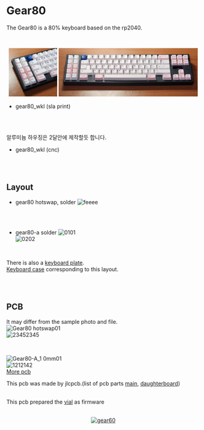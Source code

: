 # Gear80<br/>
The Gear80 is a 80% keyboard based on the rp2040.

<br/>

<p align="center">
  <img src="img/gear80_wkl_sla02.jpg" style="width: 25%;"/>  
  <img src="img/gear80_wkl_sla01.jpg" style="width: 72%;"/>
</p>

- gear80_wkl (sla print)

<br/><br/>


알루미늄 하우징은 2달안에 제작할듯 합니다.<br/>
- gear80_wkl (cnc)

<br/><br/>


## Layout<br/>

- gear80 hotswap, solder
![feeee](https://github.com/cosmosalad/Gear80/assets/45204109/19175925-e0bf-4c29-8ef2-8541385072e9)
<br/>
<br/>

- gear80-a solder
![0101](https://github.com/cosmosalad/Gear80/assets/45204109/689b81e6-bc58-499f-8709-8534283e4830)<br/>
![0202](https://github.com/cosmosalad/Gear80/assets/45204109/bc78121a-aac2-418a-a08a-1b998d3e4eb3)<br/>

<br/>

There is also a [keyboard plate](https://github.com/cosmosalad/Gear80/tree/main/plate).<br/>
[Keyboard case](https://github.com/cosmosalad/Gear80/tree/main/case) corresponding to this layout.<br/>

<br/><br/>



## PCB<br/>
It may differ from the sample photo and file.<br/>
![Gear80 hotswap01](https://github.com/cosmosalad/Gear80/assets/45204109/6a480475-2310-4fbc-9ffa-52cb97365e97)<br/>
![23452345](https://github.com/cosmosalad/Gear80/assets/45204109/6aaf847e-fb79-4a26-ac0e-ad9216a37006)<br/>

<br/>

![Gear80-A_1 0mm01](https://github.com/cosmosalad/Gear80/assets/45204109/2526988f-1b09-4fdd-9c7d-e32aa2a8d63d)<br/>
![1212142](https://github.com/cosmosalad/Gear80/assets/45204109/8be8a338-4881-46b2-9020-7547cca913aa)<br/>
[More pcb ](https://github.com/cosmosalad/Gear80/tree/main/pcb)<br/>

This pcb was made by jlcpcb.(list of pcb parts [main](https://github.com/cosmosalad/Gear80/blob/main/pcb/Gear80%20solder/part%20list.md), [daughterboard](https://github.com/cosmosalad/Gear80/blob/main/pcb/daughterboard/part%20list.md/))<br/><br/>

This pcb prepared the [vial](https://github.com/cosmosalad/Gear80/tree/main/vial) as firmware<br/><br/>


<p align="center">
  <a href="https://youtube.com/embed/gBcXavTLRE8">
    <img src="http://img.youtube.com/vi/lhAkio-YmMc/0.jpg" alt="gear60">
  </a>
</p>
<br/>
